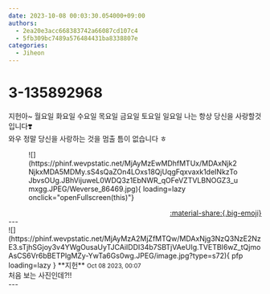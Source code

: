 ```yaml
---
date: 2023-10-08 00:03:30.054000+09:00
authors:
  - 2ea20e3acc668383742a66087cd107c4
  - 5fb309bc7489a576484431ba8338807e
categories:
  - Jiheon
---
```


# 3-135892968

<div class="post-container" markdown="1">
<div class="content-container md-sidebar__scrollwrap" markdown="1">

지헌아~ 월요일 화요일 수요일 목요일 금요일 토요일 일요일 나는 항상 당신을 사랑할것입니다❣️<br>와우 정말 당신을 사랑하는 것을 멈출 틈이 없습니다 ㅎ
<figure markdown="1">
![](https://phinf.wevpstatic.net/MjAyMzEwMDhfMTUx/MDAxNjk2NjkxMDA5MDMy.sS4sQaZOn4LOxs18QjUqgFqxvaxk1deINkzToJbvsOUg.JBhVijuweL0WDQ3z1EbNWR_qOFeVZTVLBNOGZ3_umxgg.JPEG/Weverse_86469.jpg){ loading=lazy onclick="openFullscreen(this)"}
</figure>


</div>
</div>

<div style="text-align: right;" markdown="1">
<a href="https://weverse.io/fromis9/fanpost/3-135892968" style="text-align: right;">:material-share:{.big-emoji}</a>
</div>
---

<div class="comments-container md-sidebar__scrollwrap" markdown="1">
<div class="comment" markdown="1">
<div class='id-container' markdown="1">
![](https://phinf.wevpstatic.net/MjAyMzA2MjZfMTQw/MDAxNjg3NzQ3NzE2NzE3.sTjhSGjoy3v4YWgOusaUyTJCAiIDDI34b7SBTjVAeUIg.TVETBI6wZ_tQjmoAsCS6Vr6bBETPlgMZy-YwTa6Gs0wg.JPEG/image.jpg?type=s72){ pfp loading=lazy }
**<span class="artist">지헌</span>** <small>Oct 08 2023, 00:07</small><br>
</div>
<div class='comment-body' markdown="1">
처음 보는 사진인데?!!
</div>
</div>
</div>
---
